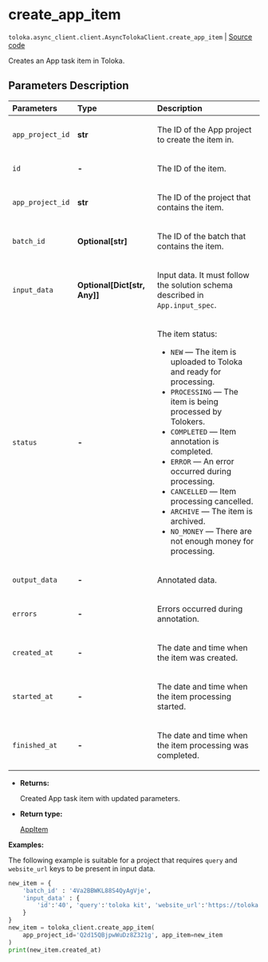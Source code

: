# create_app_item
`toloka.async_client.client.AsyncTolokaClient.create_app_item` | [Source code](https://github.com/Toloka/toloka-kit/blob/v1.2.1/src/client/__init__.py#L0)

Creates an App task item in Toloka.

## Parameters Description

| Parameters | Type | Description |
| :----------| :----| :-----------|
`app_project_id`|**str**|<p>The ID of the App project to create the item in.</p>
`id`|**-**|<p>The ID of the item.</p>
`app_project_id`|**str**|<p>The ID of the project that contains the item.</p>
`batch_id`|**Optional\[str\]**|<p>The ID of the batch that contains the item.</p>
`input_data`|**Optional\[Dict\[str, Any\]\]**|<p>Input data. It must follow the solution schema described in `App.input_spec`.</p>
`status`|**-**|<p>The item status:</p> <ul> <li>`NEW` — The item is uploaded to Toloka and ready for processing.</li> <li>`PROCESSING` — The item is being processed by Tolokers.</li> <li>`COMPLETED` — Item annotation is completed.</li> <li>`ERROR` — An error occurred during processing.</li> <li>`CANCELLED` — Item processing cancelled.</li> <li>`ARCHIVE` — The item is archived.</li> <li>`NO_MONEY` — There are not enough money for processing.</li> </ul>
`output_data`|**-**|<p>Annotated data.</p>
`errors`|**-**|<p>Errors occurred during annotation.</p>
`created_at`|**-**|<p>The date and time when the item was created.</p>
`started_at`|**-**|<p>The date and time when the item processing started.</p>
`finished_at`|**-**|<p>The date and time when the item processing was completed.</p>

* **Returns:**

  Created App task item with updated parameters.

* **Return type:**

  [AppItem](toloka.client.app.AppItem.md)

**Examples:**

The following example is suitable for a project
that requires `query` and `website_url` keys to be present in input data.

```python
new_item = {
    'batch_id' : '4Va2BBWKL88S4QyAgVje',
    'input_data' : {
        'id':'40', 'query':'toloka kit', 'website_url':'https://toloka.ai/docs/toloka-kit'
    }
}
new_item = toloka_client.create_app_item(
    app_project_id='Q2d15QBjpwWuDz8Z321g', app_item=new_item
)
print(new_item.created_at)
```
